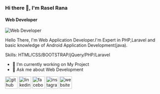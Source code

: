 ### Hi there 👋, I'm Rasel Rana
#### Web Developer
![Web Developer](https://media-exp1.licdn.com/dms/image/C5616AQFLHaQzVL8aNg/profile-displaybackgroundimage-shrink_350_1400/0/1630171709252?e=1675296000&v=beta&t=RLYRlsYWKykd1e6FyyBX1yxYSdZTsca4JgPJuMfB7As)

Hello There, I'm Web Application Developer.I'm Expert in PHP,Laravel and basic knowledge of Android Application Development(java).

Skills: HTML/CSS/BOOTSTRAP/jQuery/PHP/Laravel

- 🔭 I’m currently working on My Project 
- 💬 Ask me about Web Development 


[<img src='https://cdn.jsdelivr.net/npm/simple-icons@3.0.1/icons/github.svg' alt='github' height='40'>](https://github.com/https://github.com/raselrana500)  [<img src='https://cdn.jsdelivr.net/npm/simple-icons@3.0.1/icons/linkedin.svg' alt='linkedin' height='40'>](https://www.linkedin.com/in/https://www.linkedin.com/in/rasel-rana-26a079125//)  [<img src='https://cdn.jsdelivr.net/npm/simple-icons@3.0.1/icons/facebook.svg' alt='facebook' height='40'>](https://www.facebook.com/https://www.facebook.com/raselranacse)  [<img src='https://cdn.jsdelivr.net/npm/simple-icons@3.0.1/icons/instagram.svg' alt='instagram' height='40'>](https://www.instagram.com/https://www.instagram.com/rasel.rana.71465//)  [<img src='https://cdn.jsdelivr.net/npm/simple-icons@3.0.1/icons/icloud.svg' alt='website' height='40'>](https://raselrana.me/)  

